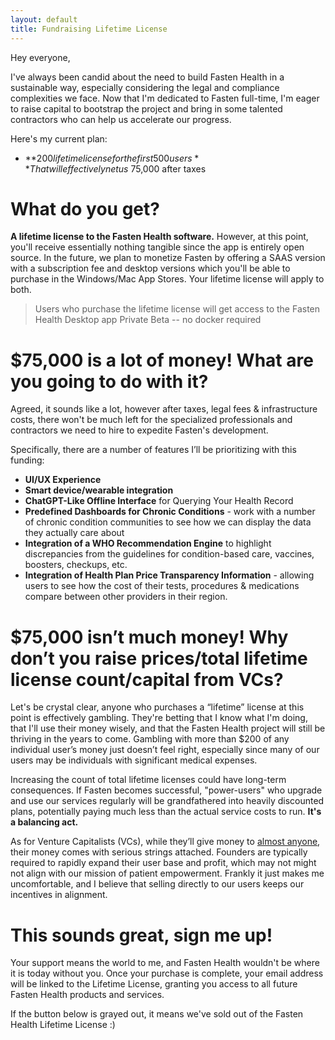 ```yaml
---
layout: default
title: Fundraising Lifetime License
---
```


Hey everyone, 

I've always been candid about the need to build Fasten Health in a sustainable way, especially considering the legal and compliance complexities we face. Now that I'm dedicated to Fasten full-time, I'm eager to raise capital to bootstrap the project and bring in some talented contractors who can help us accelerate our progress.

Here's my current plan:

- **$200 lifetime license for the first 500 users** 
  That will effectively net us ~$75,000 after taxes  

# What do you get? 

**A lifetime license to the Fasten Health software.** However, at this point, you'll receive essentially nothing tangible since the app is entirely open source. In the future, we plan to monetize Fasten by offering a SAAS version with a subscription fee and desktop versions which you'll be able to purchase in the Windows/Mac App Stores. Your lifetime license will apply to both. 

> Users who purchase the lifetime license will get access to the Fasten Health Desktop app Private Beta -- no docker required

# $75,000 is a lot of money! What are you going to do with it? 

Agreed, it sounds like a lot, however after taxes, legal fees & infrastructure costs, there won't be much left for the specialized professionals and contractors we need to hire to expedite Fasten's development. 


Specifically, there are a number of features I’ll be prioritizing with this funding: 

- **UI/UX Experience**
- **Smart device/wearable integration**
- **ChatGPT-Like Offline Interface** for Querying Your Health Record
- **Predefined Dashboards for Chronic Conditions** - work with a number of chronic condition communities to see how we can display the data they actually care about
- **Integration of a WHO Recommendation Engine** to highlight discrepancies from the guidelines for condition-based care, vaccines, boosters, checkups, etc. 
- **Integration of Health Plan Price Transparency Information** - allowing users to see how the cost of their tests, procedures & medications compare between other providers in their region. 
  
# $75,000 isn’t much money! Why don’t you raise prices/total lifetime license count/capital from VCs?

Let's be crystal clear, anyone who purchases a “lifetime” license at this point is effectively gambling. They're betting that I know what I'm doing, that I'll use their money wisely, and that the Fasten Health project will still be thriving in the years to come. Gambling with more than $200 of any individual user’s money just doesn’t feel right, especially since many of our users may be individuals with significant medical expenses.
 
Increasing the count of total lifetime licenses could have long-term consequences. If Fasten becomes successful, "power-users" who upgrade and use our services regularly will be grandfathered into heavily discounted plans, potentially paying much less than the actual service costs to run. **It's a balancing act.**

As for Venture Capitalists (VCs), while they’ll give money to [almost anyone](https://techcrunch.com/2014/07/18/yo-raises-1-5m-in-funding-at-a-10m-valuation-investors-include-betaworks-and-pete-cashmore), their money comes with serious strings attached. Founders are typically required to rapidly expand their user base and profit, which may not might not align with our mission of patient empowerment. Frankly it just makes me uncomfortable, and I believe that selling directly to our users keeps our incentives in alignment.

# This sounds great, sign me up!  

Your support means the world to me, and Fasten Health wouldn't be where it is today without you. Once your purchase is complete, your email address will be linked to the Lifetime License, granting you access to all future Fasten Health products and services.

If the button below is grayed out, it means we've sold out of the Fasten Health Lifetime License  :)

<script async
  src="https://js.stripe.com/v3/buy-button.js">
</script>

<div style="text-align: center;">
	<stripe-buy-button
	  buy-button-id="buy_btn_1Nkh95IFLNuhRPAOxqLT4xL2"
	  publishable-key="pk_live_51Lu66OIFLNuhRPAOdj1Z7GGu8H7LXLiqZzIPsm9mxtBWFMJezICT9VM8cRBlyxAqX6hxsPOFxEpcCE7VamBFXJvh00dCxySPpr"
>	
	</stripe-buy-button>
</div>
